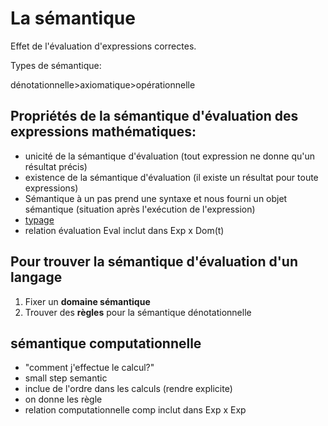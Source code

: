 La sémantique
==============

Effet de l'évaluation d'expressions correctes.

Types de sémantique:

dénotationnelle>axiomatique>opérationnelle

## Propriétés de la sémantique d'évaluation des expressions mathématiques:
* unicité de la sémantique d'évaluation (tout expression ne donne qu'un résultat précis)
* existence de la sémantique d'évaluation (il existe un résultat pour toute expressions)
* Sémantique à un pas prend une syntaxe et nous fourni un objet sémantique (situation après l'exécution de l'expression)
* [typage](typage) 
* relation évaluation Eval inclut dans Exp x Dom(t)
  
## Pour trouver la sémantique d'évaluation d'un langage
1. Fixer un **domaine sémantique**
2. Trouver des **règles** pour la sémantique dénotationnelle


## sémantique computationnelle
* "comment j'effectue le calcul?"
* small step semantic
* inclue de l'ordre dans les calculs (rendre explicite)
* on donne les règle
* relation computationnelle comp inclut dans Exp x Exp
